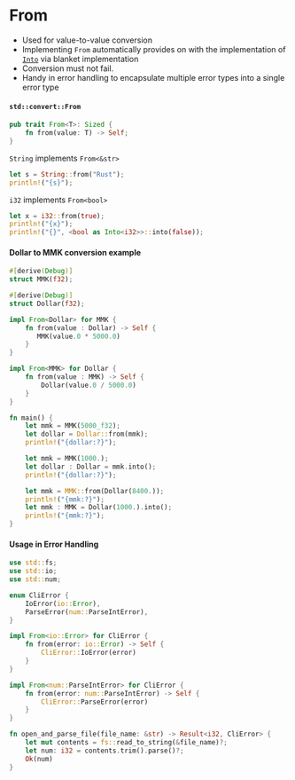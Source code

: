 # From

- Used for value-to-value conversion
- Implementing `From` automatically provides on with the implementation of [`Into`](https://doc.rust-lang.org/std/convert/trait.Into.html) via blanket implementation
- Conversion must not fail.
- Handy in error handling to encapsulate multiple error types into a single error type

#### `std::convert::From`
```rust
pub trait From<T>: Sized {
    fn from(value: T) -> Self;
}
```
`String` implements `From<&str>`
```rust 
let s = String::from("Rust");
println!("{s}");
```

`i32` implements `From<bool>`
```rust
let x = i32::from(true);
println!("{x}");
println!("{}", <bool as Into<i32>>::into(false));
```

#### Dollar to MMK conversion example
```rust
#[derive(Debug)]
struct MMK(f32);

#[derive(Debug)]
struct Dollar(f32);

impl From<Dollar> for MMK {
    fn from(value : Dollar) -> Self {
       MMK(value.0 * 5000.0)
    }
}

impl From<MMK> for Dollar {
    fn from(value : MMK) -> Self {
        Dollar(value.0 / 5000.0)
    }
}

fn main() {
    let mmk = MMK(5000_f32);
    let dollar = Dollar::from(mmk); 
    println!("{dollar:?}");

    let mmk = MMK(1000.); 
    let dollar : Dollar = mmk.into();
    println!("{dollar:?}");

    let mmk = MMK::from(Dollar(8400.));
    println!("{mmk:?}");
    let mmk : MMK = Dollar(1000.).into(); 
    println!("{mmk:?}");
}
```

#### Usage in Error Handling
```rust 
use std::fs;
use std::io;
use std::num;

enum CliError {
    IoError(io::Error),
    ParseError(num::ParseIntError),
}

impl From<io::Error> for CliError {
    fn from(error: io::Error) -> Self {
        CliError::IoError(error)
    }
}

impl From<num::ParseIntError> for CliError {
    fn from(error: num::ParseIntError) -> Self {
        CliError::ParseError(error)
    }
}

fn open_and_parse_file(file_name: &str) -> Result<i32, CliError> {
    let mut contents = fs::read_to_string(&file_name)?;
    let num: i32 = contents.trim().parse()?;
    Ok(num)
}
```
